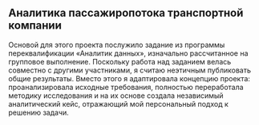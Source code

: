 ## Аналитика пассажиропотока транспортной компании

Основой для этого проекта послужило задание из программы переквалификации «Аналитик данных», изначально рассчитанное на групповое выполнение. Поскольку работа над заданием велась совместно с другими участниками, я считаю неэтичным публиковать общие результаты. Вместо этого я адаптировала концепцию проекта: проанализировала исходные требования, полностью переработала методику исследования и на их основе создала независимый аналитический кейс, отражающий мой персональный подход к решению задачи.
